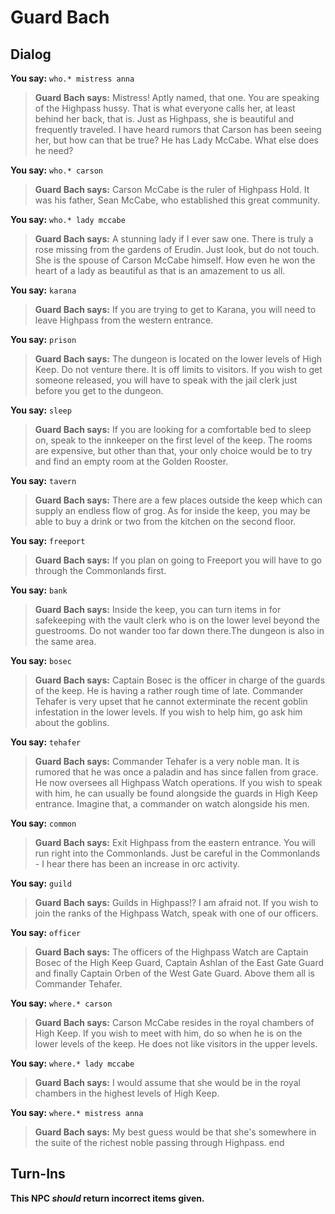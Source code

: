 # Guard Bach
## Dialog

**You say:** `who.* mistress anna`



>**Guard Bach says:** Mistress!  Aptly named, that one.  You are speaking of the Highpass hussy.  That is what everyone calls her, at least behind her back, that is.  Just as Highpass, she is beautiful and frequently traveled.  I have heard rumors that Carson has been seeing her, but how can that be true?  He has Lady McCabe.  What else does he need?

**You say:** `who.* carson`



>**Guard Bach says:** Carson McCabe is the ruler of Highpass Hold. It was his father, Sean McCabe, who established this great community.

**You say:** `who.* lady mccabe`



>**Guard Bach says:** A stunning lady if I ever saw one. There is truly a rose missing from the gardens of Erudin. Just look, but do not touch. She is the spouse of Carson McCabe himself. How even he won the heart of a lady as beautiful as that is an amazement to us all.

**You say:** `karana`



>**Guard Bach says:** If you are trying to get to Karana, you will need to leave Highpass from the western entrance.

**You say:** `prison`



>**Guard Bach says:** The dungeon is located on the lower levels of High Keep. Do not venture there. It is off limits to visitors. If you wish to get someone released, you will have to speak with the jail clerk just before you get to the dungeon.

**You say:** `sleep`



>**Guard Bach says:** If you are looking for a comfortable bed to sleep on, speak to the innkeeper on the first level of the keep. The rooms are expensive, but other than that, your only choice would be to try and find an empty room at the Golden Rooster.

**You say:** `tavern`



>**Guard Bach says:** There are a few places outside the keep which can supply an endless flow of grog. As for inside the keep, you may be able to buy a drink or two from the kitchen on the second floor.

**You say:** `freeport`



>**Guard Bach says:** If you plan on going to Freeport you will have to go through the Commonlands first.

**You say:** `bank`



>**Guard Bach says:** Inside the keep, you can turn items in for safekeeping with the vault clerk who is on the lower level beyond the guestrooms. Do not wander too far down there.The dungeon is also in the same area.

**You say:** `bosec`



>**Guard Bach says:** Captain Bosec is the officer in charge of the guards of the keep. He is having a rather rough time of late. Commander Tehafer is very upset that he cannot exterminate the recent goblin infestation in the lower levels. If you wish to help him, go ask him about the goblins.

**You say:** `tehafer`



>**Guard Bach says:** Commander Tehafer is a very noble man. It is rumored that he was once a paladin and has since fallen from grace. He now oversees all Highpass Watch operations. If you wish to speak with him, he can usually be found alongside the guards in High Keep entrance. Imagine that, a commander on watch alongside his men.

**You say:** `common`



>**Guard Bach says:** Exit Highpass from the eastern entrance. You will run right into the Commonlands. Just be careful in the Commonlands - I hear there has been an increase in orc activity.

**You say:** `guild`



>**Guard Bach says:** Guilds in Highpass!? I am afraid not. If you wish to join the ranks of the Highpass Watch, speak with one of our officers.

**You say:** `officer`



>**Guard Bach says:** The officers of the Highpass Watch are Captain Bosec of the High Keep Guard, Captain Ashlan of the East Gate Guard and finally Captain Orben of the West Gate Guard. Above them all is Commander Tehafer.

**You say:** `where.* carson`



>**Guard Bach says:** Carson McCabe resides in the royal chambers of High Keep. If you wish to meet with him, do so when he is on the lower levels of the keep. He does not like visitors in the upper levels.

**You say:** `where.* lady mccabe`



>**Guard Bach says:** I would assume that she would be in the royal chambers in the highest levels of High Keep.

**You say:** `where.* mistress anna`



>**Guard Bach says:** My best guess would be that she's somewhere in the suite of the richest noble passing through Highpass.
end

## Turn-Ins



**This NPC *should* return incorrect items given.**

